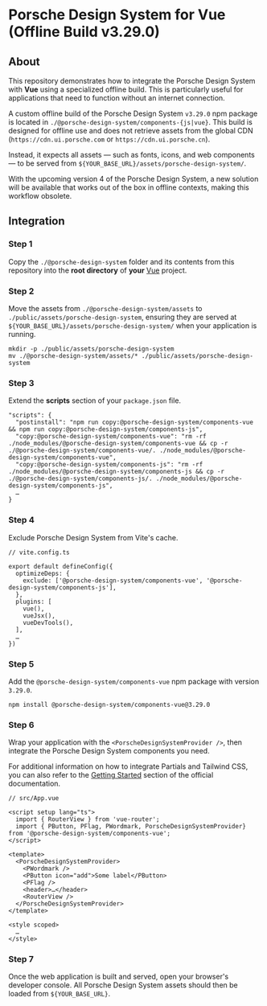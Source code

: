 # Porsche Design System for Vue (Offline Build v3.29.0)

## About

This repository demonstrates how to integrate the Porsche Design System with **Vue** using a specialized offline build.
This is particularly useful for applications that need to function without an internet connection.

A custom offline build of the Porsche Design System `v3.29.0` npm package is located in `./@porsche-design-system/components-{js|vue}`. 
This build is designed for offline use and does not retrieve assets from the global CDN (`https://cdn.ui.porsche.com` or `https://cdn.ui.porsche.cn`).

Instead, it expects all assets — such as fonts, icons, and web components — to be served from `${YOUR_BASE_URL}/assets/porsche-design-system/`. 

With the upcoming version 4 of the Porsche Design System, a new solution will be available that works out of the box in offline contexts, making this workflow obsolete.

## Integration

### Step 1

Copy the `./@porsche-design-system` folder and its contents from this repository into the **root directory** of **your** [Vue](https://vuejs.org/guide/quick-start.html) project.

### Step 2

Move the assets from `./@porsche-design-system/assets` to `./public/assets/porsche-design-system`, ensuring they are served at `${YOUR_BASE_URL}/assets/porsche-design-system/` when your application is running.

```
mkdir -p ./public/assets/porsche-design-system
mv ./@porsche-design-system/assets/* ./public/assets/porsche-design-system
```

### Step 3

Extend the **scripts** section of your `package.json` file.

```
"scripts": {
  "postinstall": "npm run copy:@porsche-design-system/components-vue && npm run copy:@porsche-design-system/components-js",
  "copy:@porsche-design-system/components-vue": "rm -rf ./node_modules/@porsche-design-system/components-vue && cp -r ./@porsche-design-system/components-vue/. ./node_modules/@porsche-design-system/components-vue",
  "copy:@porsche-design-system/components-js": "rm -rf ./node_modules/@porsche-design-system/components-js && cp -r ./@porsche-design-system/components-js/. ./node_modules/@porsche-design-system/components-js",
  …
}
```

### Step 4

Exclude Porsche Design System from Vite's cache.

```
// vite.config.ts

export default defineConfig({
  optimizeDeps: {
    exclude: ['@porsche-design-system/components-vue', '@porsche-design-system/components-js'],
  },
  plugins: [
    vue(),
    vueJsx(),
    vueDevTools(),
  ],
  …
})
```

### Step 5

Add the `@porsche-design-system/components-vue` npm package with version `3.29.0`.

```
npm install @porsche-design-system/components-vue@3.29.0
```

### Step 6

Wrap your application with the `<PorscheDesignSystemProvider />`, then integrate the Porsche Design System components you need. 

For additional information on how to integrate Partials and Tailwind CSS, you can also refer to the [Getting Started](https://designsystem.porsche.com/v3/developing/vue/getting-started) section of the official documentation.

```
// src/App.vue

<script setup lang="ts">
  import { RouterView } from 'vue-router';
  import { PButton, PFlag, PWordmark, PorscheDesignSystemProvider} from '@porsche-design-system/components-vue';
</script>

<template>
  <PorscheDesignSystemProvider>
    <PWordmark />
    <PButton icon="add">Some label</PButton>
    <PFlag />
    <header>…</header>
    <RouterView />
  </PorscheDesignSystemProvider>
</template>

<style scoped>
  …
</style>
```

### Step 7

Once the web application is built and served, open your browser's developer console. 
All Porsche Design System assets should then be loaded from `${YOUR_BASE_URL}`.
